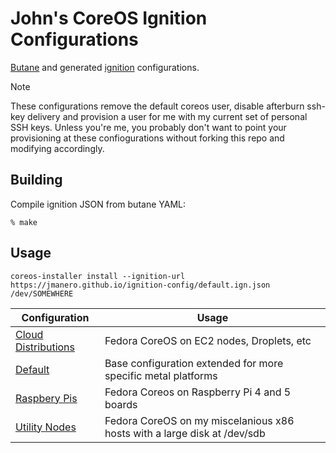 John's CoreOS Ignition Configurations
=====================================

[Butane](https://coreos.github.io/butane/config-fcos-v1_5/) and generated [ignition](https://coreos.github.io/ignition/) configurations.

> [!NOTE]  
> These configurations remove the default coreos user, disable afterburn ssh-key delivery and provision a user for me with my current set of personal SSH keys. Unless you're me, you probably don't want to point your provisioning at these confiogurations without forking this repo and modifying accordingly.

## Building

Compile ignition JSON from butane YAML:

```
% make
```

## Usage

```
coreos-installer install --ignition-url https://jmanero.github.io/ignition-config/default.ign.json /dev/SOMEWHERE
```

| Configuration | Usage |
|---------------|-------|
|[Cloud Distributions](https://jmanero.github.io/ignition-config/cloud.ign.json) | Fedora CoreOS on EC2 nodes, Droplets, etc |
|[Default](https://jmanero.github.io/ignition-config/default.ign.json) | Base configuration extended for more specific metal platforms |
|[Raspbery Pis](https://jmanero.github.io/ignition-config/pi.ign.json) | Fedora Coreos on Raspberry Pi 4 and 5 boards |
|[Utility Nodes](https://jmanero.github.io/ignition-config/util.ign.json) | Fedora CoreOS on my miscelanious x86 hosts with a large disk at /dev/sdb |
